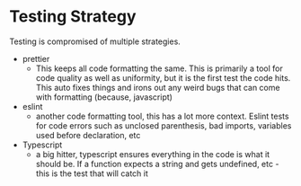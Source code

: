 # Testing Strategy

Testing is compromised of multiple strategies. 

+ prettier
	+ This keeps all code formatting the same. This is primarily a tool for code quality as well as uniformity, but it is the first test the code hits. This auto fixes things and irons out any weird bugs that can come with formatting (because, javascript)
+ eslint
	+ another code formatting tool, this has a lot more context. Eslint tests for code errors such as unclosed parenthesis, bad imports, variables used before declaration, etc
+ Typescript
	+ a big hitter, typescript ensures everything in the code is what it should be. If a function expects a string and gets undefined, etc - this is the test that will catch it